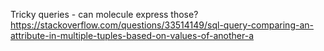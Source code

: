 




Tricky queries - can molecule express those?
https://stackoverflow.com/questions/33514149/sql-query-comparing-an-attribute-in-multiple-tuples-based-on-values-of-another-a